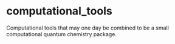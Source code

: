 # computational_tools
Computational tools that may one day be combined to be a small computational quantum chemistry package.
